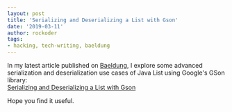 ```yaml
---
layout: post
title: 'Serializing and Deserializing a List with Gson'
date: '2019-03-11'
author: rockoder
tags:
- hacking, tech-writing, baeldung
---
```


In my latest article published on [Baeldung](https://www.baeldung.com/), I explore some advanced serialization and deserialization use cases of Java List using Google's GSon library:  
[Serializing and Deserializing a List with Gson](https://www.baeldung.com/gson-list)

Hope you find it useful.